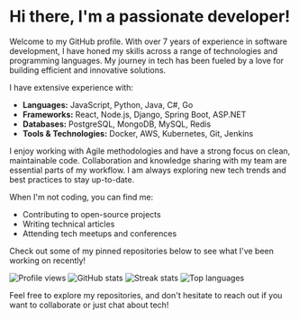 # Hi there, I'm a passionate developer!

Welcome to my GitHub profile. With over 7 years of experience in software development, I have honed my skills across a range of technologies and programming languages. My journey in tech has been fueled by a love for building efficient and innovative solutions.

I have extensive experience with:

- **Languages:** JavaScript, Python, Java, C#, Go
- **Frameworks:** React, Node.js, Django, Spring Boot, ASP.NET
- **Databases:** PostgreSQL, MongoDB, MySQL, Redis
- **Tools & Technologies:** Docker, AWS, Kubernetes, Git, Jenkins

I enjoy working with Agile methodologies and have a strong focus on clean, maintainable code. Collaboration and knowledge sharing with my team are essential parts of my workflow. I am always exploring new tech trends and best practices to stay up-to-date.

When I'm not coding, you can find me:

- Contributing to open-source projects
- Writing technical articles
- Attending tech meetups and conferences

Check out some of my pinned repositories below to see what I've been working on recently!

![Profile views](https://komarev.com/ghpvc/?username=curtischapman608)
![GitHub stats](https://github-readme-stats.vercel.app/api?username=curtischapman608&show_icons=true&theme=radical)
![Streak stats](https://github-readme-streak-stats.herokuapp.com/?user=curtischapman608&theme=dark)
![Top languages](https://github-readme-stats.vercel.app/api/top-langs/?username=curtischapman608&layout=compact&theme=radical)

Feel free to explore my repositories, and don't hesitate to reach out if you want to collaborate or just chat about tech!
